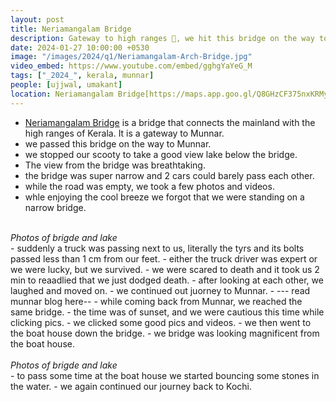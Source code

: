 ```yaml
---
layout: post
title: Neriamangalam Bridge
description: Gateway to high ranges 🌉, we hit this bridge on the way to Munnar. Had our near death experience here. 🌉 Went to the boat house down the road.
date: 2024-01-27 10:00:00 +0530
image: "/images/2024/q1/Neriamangalam-Arch-Bridge.jpg"
video_embed: https://www.youtube.com/embed/gghgYaYeG_M
tags: ["_2024_", kerala, munnar]
people: [ujjwal, umakant]
location: Neriamangalam Bridge[https://maps.app.goo.gl/Q8GHzCF375nxKRMy5]
---
```


- [Neriamangalam Bridge](https://maps.app.goo.gl/Q8GHzCF375nxKRMy5) is a bridge that connects the mainland with the high ranges of Kerala. It is a gateway to Munnar.
- we passed this bridge on the way to Munnar.
- we stopped our scooty to take a good view lake below the bridge.
- The view from the bridge was breathtaking.
- the bridge was super narrow and 2 cars could barely pass each other.
- while the road was empty, we took a few photos and videos.
- whle enjoying the cool breeze we forgot that we were standing on a narrow bridge.
<div class="gallery-box">
  <div class="gallery">
    <img src="/images/2024/q1/IMG_9848.jpg" loading="lazy" alt="">
    <img src="/images/2024/q1/IMG_20240127_093422.jpg" loading="lazy" alt="">
    <img src="/images/2024/q1/IMG20240127094340.jpg" loading="lazy" alt="">
    <img src="/images/2024/IMG_20240127_170642.jpg" loading="lazy" alt="">
  </div>
  <em>Photos of brigde and lake</em>
</div>
- suddenly a truck was passing next to us, literally the tyrs and its bolts passed less than 1 cm from our feet.
- either the truck driver was expert or we were lucky, but we survived.
- we were scared to death and it took us 2 min to reaadlied that we just dodged death.
- after looking at each other, we laughed and moved on.
- we continued out juorney to Munnar.
- --- read munnar blog here--
- while coming back from Munnar, we reached the same bridge.
- the time was of sunset, and we were cautious this time while clicking pics.
- we clicked some good pics and videos.
- we then went to the boat house down the bridge.
- we bridge was looking magnificent from the boat house.
<div class="gallery-box">
  <div class="gallery">
    <img src="/images/2024/q1/IMG_9888.jpg" loading="lazy" alt="">
    <img src="/images/2024/q1/IMG_9895.jpg" loading="lazy" alt="">
    <img src="/images/2024/q1/IMG20240127170505.jpg" loading="lazy" alt="">
  </div>
  <em>Photos of brigde and lake</em>
</div>
- to pass some time at the boat house we started bouncing some stones in the water.
- we again continued our journey back to Kochi.
